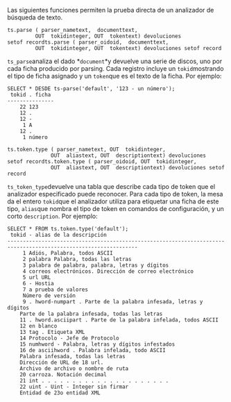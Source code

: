 Las siguientes funciones permiten la prueba directa de un analizador de búsqueda de texto.



```
ts.parse ( parser_nametext,  documenttext,
         OUT  tokidinteger, OUT  tokentext) devoluciones 
setof recordts.parse ( parser_oidoid,  documenttext,
         OUT  tokidinteger, OUT  tokentext) devoluciones setof record
```

 `ts_parse`analiza el dado  *`document`*y devuelve una serie de discos, uno por cada ficha producido por parsing. Cada registro incluye un  `tokid`mostrando el tipo de ficha asignado y un  `token`que es el texto de la ficha. Por ejemplo:

```
SELECT * DESDE ts-parse('default', '123 - un número');
 tokid . ficha
---------------
    22 123
    12 .
    12 -
     1 A
    12 .
     1 número
```



```
ts.token.type ( parser_nametext, OUT  tokidinteger,
              OUT  aliastext, OUT  descriptiontext) devoluciones 
setof recordts.token.type ( parser_oidoid, OUT  tokidinteger,
              OUT  aliastext, OUT  descriptiontext) devoluciones setof record
```

 `ts_token_type`devuelve una tabla que describe cada tipo de token que el analizador  especificado puede reconocer. Para cada tipo de token, la mesa da el  entero  `tokid`que el analizador utiliza para etiquetar una ficha de este tipo,  `alias`que nombra el tipo de token en comandos de configuración, y un corto `description`. Por ejemplo:

```
SELECT * FROM ts.token.type('default');
 tokid - alias de la descripción
----------------------------------------------------------------------------------------------------------------
     1 Adiós, Palabra, todos ASCII
     2 palabra Palabra, todas las letras
     3 palabra de palabra, palabra, letras y dígitos
     4 correos electrónicos. Dirección de correo electrónico
     5 url URL
     6 - Hostia
     7 a prueba de valores
     Número de versión
     9 . hword-numpart . Parte de la palabra infesada, letras y dígitos
    Parte de la palabra infesada, todas las letras
    11 . hword.asciipart . Parte de la palabra infelada, todos ASCII
    12 en blanco
    13 tag . Etiqueta XML
    14 Protocolo - Jefe de Protocolo
    15 numhword - Palabra, letras y dígitos infestados
    16 de asciihword . Palabra infelada, todo ASCII
    Palabra infesada, todas las letras
    Dirección de URL de 18 url.
    Archivo de archivo o nombre de ruta
    20 carroza. Notación decimal
    21 int . . . . . . . . . . . . . . . . . . . . . 
    22 uint - Uint - Integer sin firmar
    Entidad de 23o entidad XML
```